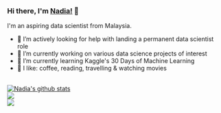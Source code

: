 ### Hi there, I'm [Nadia!](https://nadiaanuarr.github.io) 👋

I'm an aspiring data scientist from Malaysia.

- 🤔 I’m actively looking for help with landing a permanent data scientist role
- 🔭 I’m currently working on various data science projects of interest
- 🌱 I’m currently learning Kaggle's 30 Days of Machine Learning
- 🤍 I like: coffee, reading, travelling & watching movies

<br />

<a href="https://github.com/nadiaanuarr/github-readme-stats">
  <img align="center" src="https://github-readme-stats.vercel.app/api?username=nadiaanuarr&show_icons=true&include_all_commits=true&theme=material-lighter" alt="Nadia's github stats" />
</a>

<br />

<a href="https://github.com/nadiaanuarr/github-readme-stats">
  <!-- Change the `github-readme-stats.anuraghazra1.vercel.app` to `github-readme-stats.vercel.app`  -->
  <img align="center" src="https://github-readme-stats.vercel.app/api/pin/?username=nadianuarr&repo=github-readme-stats&theme=material-lighter" />
</a>  

<br />

<a href="https://github.com/nadiaanuarr/nadiaanuarr.github.io">
  <!-- Change the `github-readme-stats.anuraghazra1.vercel.app` to `github-readme-stats.vercel.app`  -->
  <img align="center" src="https://github-readme-stats.vercel.app/api/pin/?username=nadiaanuarr&repo=nadiaanuarr.github.io&theme=material-lighter" />
</a>

